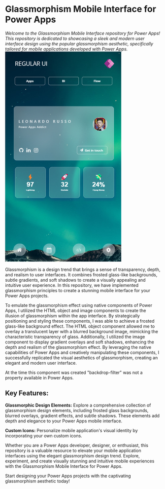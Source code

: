 

<h1>Glassmorphism Mobile Interface for Power Apps</h1>
<i>Welcome to the Glassmorphism Mobile Interface repository for Power Apps! This repository is dedicated to showcasing a sleek and modern user interface design using the popular glassmorphism aesthetic, specifically tailored for mobile applications developed with Power Apps.</i>

<img src='https://github.com/leorrusso/PowerAppsGlassmorphism/blob/main/images/UI.png'>

Glassmorphism is a design trend that brings a sense of transparency, depth, and realism to user interfaces. It combines frosted glass-like backgrounds, subtle gradients, and soft shadows to create a visually appealing and intuitive user experience. In this repository, we have implemented glassmorphism principles to create a stunning mobile interface for your Power Apps projects.

To emulate the glassmorphism effect using native components of Power Apps, I utilized the HTML object and image components to create the illusion of glassmorphism within the app interface. By strategically positioning and styling these components, I was able to achieve a frosted glass-like background effect. The HTML object component allowed me to overlay a translucent layer with a blurred background image, mimicking the characteristic transparency of glass. Additionally, I utilized the image component to display gradient overlays and soft shadows, enhancing the depth and realism of the glassmorphism effect. By leveraging the native capabilities of Power Apps and creatively manipulating these components, I successfully replicated the visual aesthetics of glassmorphism, creating an elegant and modern user interface.

At the time this component was created "backdrop-filter" was not a property available in Power Apps.

<h2>Key Features:</h2>

<b>Glassmorphic Design Elements:</b> Explore a comprehensive collection of glassmorphism design elements, including frosted glass backgrounds, blurred overlays, gradient effects, and subtle shadows. These elements add depth and elegance to your Power Apps mobile interface.

<b>Custom Icons:</b> Personalize mobile application's visual identity by incorporating your own custom icons.

Whether you are a Power Apps developer, designer, or enthusiast, this repository is a valuable resource to elevate your mobile application interfaces using the elegant glassmorphism design trend. Explore, experiment, and create visually stunning and intuitive mobile experiences with the Glassmorphism Mobile Interface for Power Apps.

Start designing your Power Apps projects with the captivating glassmorphism aesthetic today!

